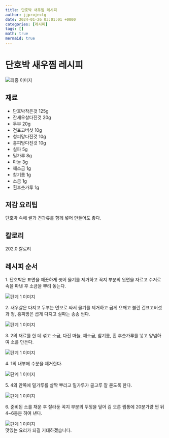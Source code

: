 ```yaml
---
title: 단호박 새우찜 레시피
author: jjprojectg
date: 2024-01-26 03:01:01 +0000
categories: [레시피]
tags: []
math: true
mermaid: true
---
```

<meta name="og:type" content="website"/>
<meta charset="UTF-8"/>
<div class="header">
  <h1>단호박 새우찜 레시피</h1>
</div>

<div class="container my-4">
  <div class="row">
    <div class="col-12 col-md-6">
      <div class="recipe-image">
        <img src="http://www.foodsafetykorea.go.kr/uploadimg/20141117/20141117053650_1416213410481.jpg" class="step-image" alt="최종 이미지"/>
      </div>
    </div>
    <div class="col-12 col-md-6">
      <div class="ingredients">
        <h2>재료</h2>
        <ul class="card">
          <li> 단호박작은것 125g </li>
          <li>  잔새우살다진것 20g </li>
          <li>  두부 20g </li>
          <li>  건표고버섯 10g </li>
          <li>  청피망다진것 10g </li>
          <li>  홍피망다진것 10g </li>
          <li>  실파 5g </li>
          <li>  밀가루 8g </li>
          <li>  마늘 3g </li>
          <li>  깨소금 1g </li>
          <li>  참기름 1g </li>
          <li>  소금 1g </li>
          <li>  흰후춧가루 1g </li>
</ul>
      </div>
    </div>
    <div class="col-12 col-md-6">
      <div class="ingredients">
        <h2>저감 요리팁</h2>
        <div class="card"> 
          <p>
            단호박 속에 쌀과 견과류를 함께 넣어 만들어도 좋다.
          </p>
        </div>
      </div>
      <div class="ingredients">
        <h2>칼로리</h2>
        <div class="card"> 
          <p>
            202.0 칼로리
          </p>
        </div>
      </div>
    </div>
  </div>

  <h2 class="my-4">레시피 순서</h2>
  <div class="card recipe-card">
    <div class="card-body recipe-step">
      <p class="card-text step-description">1. 단호박은 표면을 깨끗하게 씻어 물기를 제거하고 꼭지 부분의 윗면을 자르고 수저로 속을 파낸 후 소금을 뿌려 놓는다.</p>
      <img src="http://www.foodsafetykorea.go.kr/uploadimg/cook/959-1.jpg" alt="단계 1 이미지" class="step-image"/>
    </div>
  </div>
  <div class="card recipe-card">
    <div class="card-body recipe-step">
      <p class="card-text step-description">2. 새우살은 다지고 두부는 면보로 싸서 물기를 제거하고 곱게 으깨고 불린 건표고버섯과 청, 홍피망은 곱게 다지고 실파는 송송 썬다.</p>
      <img src="http://www.foodsafetykorea.go.kr/uploadimg/cook/959-2.jpg" alt="단계 1 이미지" class="step-image"/>
    </div>
  </div>
  <div class="card recipe-card">
    <div class="card-body recipe-step">
      <p class="card-text step-description">3. 2의 재료를 한 데 섞고 소금, 다진 마늘, 깨소금, 참기름, 흰 후춧가루를 넣고 양념하여 소를 만든다.</p>
      <img src="http://www.foodsafetykorea.go.kr/uploadimg/cook/959-3.jpg" alt="단계 1 이미지" class="step-image"/>
    </div>
  </div>
  <div class="card recipe-card">
    <div class="card-body recipe-step">
      <p class="card-text step-description">4. 1의 내부에 수분을 제거한다.</p>
      <img src="http://www.foodsafetykorea.go.kr/uploadimg/cook/959-4.jpg" alt="단계 1 이미지" class="step-image"/>
    </div>
  </div>
  <div class="card recipe-card">
    <div class="card-body recipe-step">
      <p class="card-text step-description">5. 4의 안쪽에 밀가루를 살짝 뿌리고 밀가루가 골고루 잘 묻도록 한다.</p>
      <img src="http://www.foodsafetykorea.go.kr/uploadimg/cook/959-5.jpg" alt="단계 1 이미지" class="step-image"/>
    </div>
  </div>
  <div class="card recipe-card">
    <div class="card-body recipe-step">
      <p class="card-text step-description">6. 준비된 소를 채운 후 잘라둔 꼭지 부분의 뚜껑을 덮어 김 오른 찜통에 20분가량 찐 뒤 4~6등분 하여 낸다.</p>
      <img src="http://www.foodsafetykorea.go.kr/uploadimg/cook/959-6.jpg" alt="단계 1 이미지" class="step-image"/>
    </div>
  </div>

</div>
맛있는 요리가 되길 기대하겠습니다.
